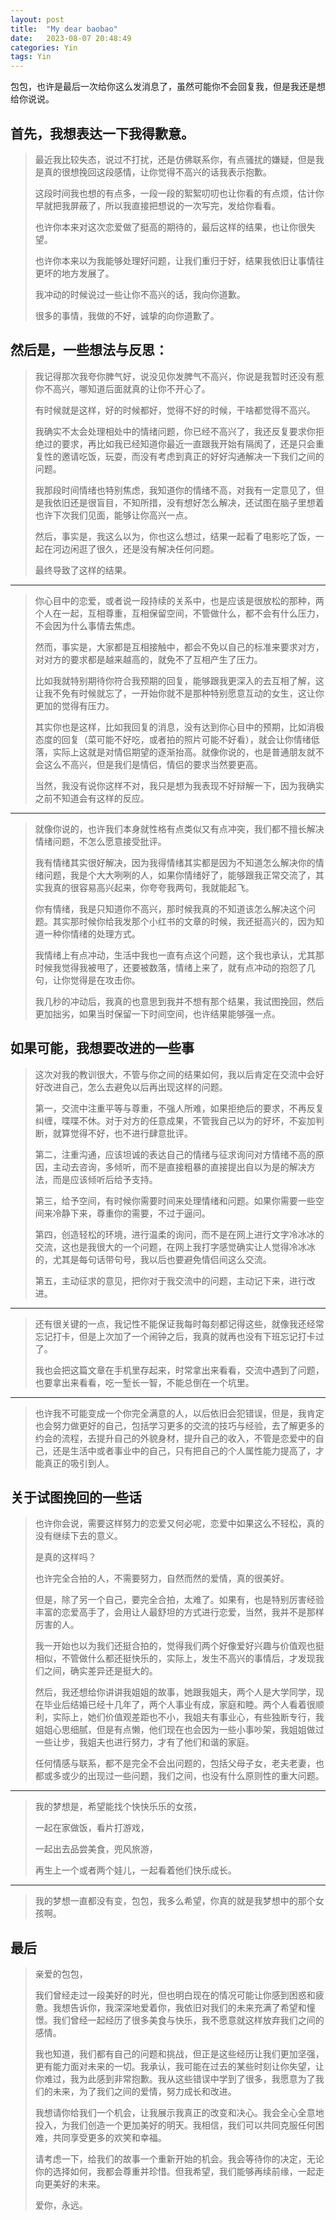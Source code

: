 ```yaml
---
layout: post
title:  "My dear baobao"
date:   2023-08-07 20:48:49
categories: Yin  
tags: Yin 
---
```

包包，也许是最后一次给你这么发消息了，虽然可能你不会回复我，但是我还是想给你说说。


## 首先，我想表达一下我得歉意。


>最近我比较失态，说过不打扰，还是仿佛联系你，有点骚扰的嫌疑，但是我是真的很想挽回这段感情，让你觉得不高兴的话我表示抱歉。
>
>这段时间我也想的有点多，一段一段的絮絮叨叨也让你看的有点烦，估计你早就把我屏蔽了，所以我直接把想说的一次写完，发给你看看。
>
>也许你本来对这次恋爱做了挺高的期待的，最后这样的结果，也让你很失望。
>
>也许你本来以为我能够处理好问题，让我们重归于好，结果我依旧让事情往更坏的地方发展了。
>
>我冲动的时候说过一些让你不高兴的话，我向你道歉。
>
>很多的事情，我做的不好，诚挚的向你道歉了。




## 然后是，一些想法与反思：


>我记得那次我夸你脾气好，说没见你发脾气不高兴，你说是我暂时还没有惹你不高兴，哪知道后面就真的让你不开心了。
>
>有时候就是这样，好的时候都好，觉得不好的时候，干啥都觉得不高兴。
>
>我确实不太会处理相处中的情绪问题，你已经不高兴了，我还反复要求你拒绝过的要求，再比如我已经知道你最近一直跟我开始有隔阂了，还是只会重复性的邀请吃饭，玩耍，而没有考虑到真正的好好沟通解决一下我们之间的问题。
>
>我那段时间情绪也特别焦虑，我知道你的情绪不高，对我有一定意见了，但是我依旧还是很盲目，不知所措，没有想好怎么解决，还试图在脑子里想着也许下次我们见面，能够让你高兴一点。
>
>然后，事实是，我这么以为，你也这么想过，结果一起看了电影吃了饭，一起在河边闲逛了很久，还是没有解决任何问题。
>
>最终导致了这样的结果。
---


>你心目中的恋爱，或者说一段持续的关系中，也是应该是很放松的那种，两个人在一起，互相尊重，互相保留空间，不管做什么，都不会有什么压力，不会因为什么事情去焦虑。
>
>然而，事实是，大家都是互相接触中，都会不免以自己的标准来要求对方，对对方的要求都是越来越高的，就免不了互相产生了压力。
>
>比如我就特别期待你符合我预期的回复，能够跟我更深入的去互相了解，这让我不免有时候就忘了，一开始你就不是那种特别愿意互动的女生，这让你更加的觉得有压力。
>
>其实你也是这样，比如我回复的消息，没有达到你心目中的预期，比如消极态度的回复（菜可能不好吃，或者拍的照片可能不好看），就会让你情绪低落，实际上这就是对情侣期望的逐渐抬高。就像你说的，也是普通朋友就不会这么不高兴，但是我们是情侣，情侣的要求当然要更高。
>
>当然，我没有说你这样不对，我只是想为我表现不好辩解一下，因为我确实之前不知道会有这样的反应。
---



>就像你说的，也许我们本身就性格有点类似又有点冲突，我们都不擅长解决情绪问题，不怎么愿意接受批评。
>
>我有情绪其实很好解决，因为我得情绪其实都是因为不知道怎么解决你的情绪问题，我是个大大咧咧的人，如果你情绪好了，能够跟我正常交流了，其实我真的很容易高兴起来，你夸夸我两句，我就能起飞。
>
>你有情绪，我是只知道你不高兴，那时候我真的不知道该怎么解决这个问题。其实那时候你给我发那个小红书的文章的时候，我还挺高兴的，因为知道一种你情绪的处理方式。
>
>我情绪上有点冲动，生活中我也一直有点这个问题，这个我也承认，尤其那时候我觉得我被甩了，还要被数落，情绪上来了，就有点冲动的抱怨了几句，让你觉得是在攻击你。
>
>我几秒的冲动后，我真的也意思到我并不想有那个结果，我试图挽回，然后更加拙劣，如果当时保留一下时间空间，也许结果能够强一点。


## 如果可能，我想要改进的一些事


>这次对我的教训很大，不管与你之间的结果如何，我以后肯定在交流中会好好改进自己，怎么去避免以后再出现这样的问题。
>
>第一，交流中注重平等与尊重，不强人所难，如果拒绝后的要求，不再反复纠缠，喋喋不休。对于对方的任意成果，不管我自己以为的好坏，不妄加判断，就算觉得不好，也不进行肆意批评。
>
>第二，注重沟通，应该坦诚的表达自己的情绪与征求询问对方情绪不高的原因，主动去咨询，多倾听，而不是直接粗暴的直接提出自以为是的解决方法，而是应该倾听后给予支持。
>
>第三，给予空间，有时候你需要时间来处理情绪和问题。如果你需要一些空间来冷静下来，尊重你的需要，不过于逼问。
>
>第四，创造轻松的环境，进行温柔的询问，而不是在网上进行文字冷冰冰的交流，这也是我很大的一个问题，在网上我打字感觉确实让人觉得冷冰冰的，尤其是每句话带句号，我以后也要避免情侣间这么交流。
>
>第五，主动征求的意见，把你对于我交流中的问题，主动记下来，进行改进。

---

>还有很关键的一点，我记性不能保证我每时每刻都记得这些，就像我还经常忘记打卡，但是上次加了一个闹钟之后，我真的就再也没有下班忘记打卡过了。
>
>我也会把这篇文章在手机里存起来，时常拿出来看看，交流中遇到了问题，也要拿出来看看，吃一堑长一智，不能总倒在一个坑里。


---

>也许我不可能变成一个你完全满意的人，以后依旧会犯错误，但是，我肯定也会努力做更好的自己，包括学习更多的交流的技巧与经验，去了解更多的约会的流程，去提升自己的外貌身材，提升自己的收入，不管是恋爱中的自己，还是生活中或者事业中的自己，只有把自己的个人属性能力提高了，才能真正的吸引到人。




## 关于试图挽回的一些话


>也许你会说，需要这样努力的恋爱又何必呢，恋爱中如果这么不轻松，真的没有继续下去的意义。
>
>是真的这样吗？
>
>也许完全合拍的人，不需要努力，自然而然的爱情，真的很美好。
>
>但是，除了另一个自己，要完全合拍，太难了。如果有，也是特别厉害经验丰富的恋爱高手了，会用让人最舒坦的方式进行恋爱，当然，我并不是那样厉害的人。
>
>我一开始也以为我们还挺合拍的，觉得我们两个好像爱好兴趣与价值观也挺相似，不管做什么都还挺快乐的，实际上，发生不高兴的事情后，才发现我们之间，确实差异还是挺大的。
>
>然后，我还想给你讲讲我姐姐的故事，她跟我姐夫，两个人是大学同学，现在毕业后结婚已经十几年了，两个人事业有成，家庭和睦。两个人看着很顺利，实际上，她们价值观差距也不小，我姐夫有事业心，有些独断专行，我姐姐心思细腻，但是有点懒，他们现在也会因为一些小事吵架，我姐姐做过一些让步，我姐夫也进行努力，才有了他们和谐的家庭。
>
>任何情感与联系，都不是完全不会出问题的，包括父母子女，老夫老妻，也都或多或少的出现过一些问题，我们之间，也没有什么原则性的重大问题。

---



>我的梦想是，希望能找个快快乐乐的女孩，
>
>一起在家做饭，看片打游戏，
>
>一起出去品尝美食，兜风旅游，
>
>再生上一个或者两个娃儿，一起看着他们快乐成长。

---
>我的梦想一直都没有变，包包，我多么希望，你真的就是我梦想中的那个女孩啊。


## 最后

>亲爱的包包，
>
>我们曾经走过一段美好的时光，但也明白现在的情况可能让你感到困惑和疲惫。我想告诉你，我深深地爱着你，我依旧对我们的未来充满了希望和憧憬。我们曾经一起经历了很多美食与快乐，我不愿意就这样放弃我们之间的感情。
>
>我也知道，我们都有自己的问题和挑战，但正是这些经历让我们更加坚强，更有能力面对未来的一切。我承认，我可能在过去的某些时刻让你失望，让你难过，我为此感到非常抱歉。我从这些错误中学到了很多，我愿意为了我们的未来，为了我们之间的爱情，努力成长和改进。
>
>我想请你给我们一个机会，让我展示我真正的改变和决心。我会全心全意地投入，为我们创造一个更加美好的明天。我相信，我们可以共同克服任何困难，共同享受更多的欢笑和幸福。
>
>请考虑一下，给我们的故事一个重新开始的机会。我会等待你的决定，无论你的选择如何，我都会尊重并珍惜。但我希望，我们能够再续前缘，一起走向更美好的未来。
>
>爱你，永远。

